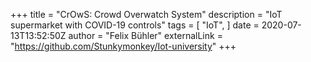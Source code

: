 +++
title = "CrOwS: Crowd Overwatch System"
description = "IoT supermarket with COVID-19 controls"
tags = [
  "IoT",
]
date = 2020-07-13T13:52:50Z
author = "Felix Bühler"
externalLink = "https://github.com/Stunkymonkey/Iot-university"
+++

